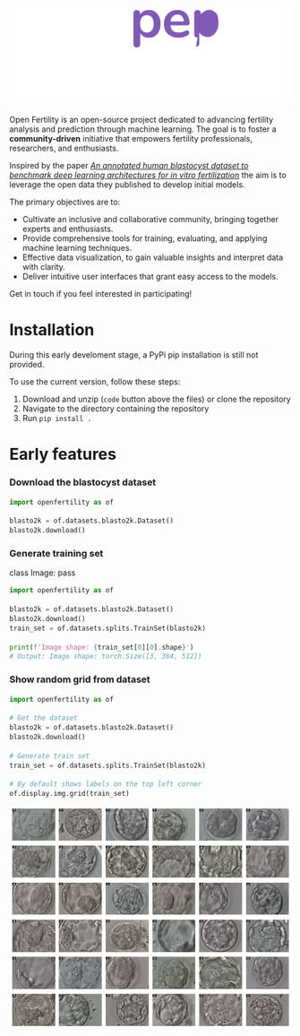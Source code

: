 ![Open Ferlility logo](docs/static/logo/OpenFertility.svg)

Open Fertility is an open-source project dedicated to advancing fertility analysis and prediction through machine learning. The goal is to foster a __community-driven__ initiative that empowers fertility professionals, researchers, and enthusiasts. 

Inspired by the paper [_An annotated human blastocyst dataset to benchmark deep learning architectures for in vitro fertilization_](https://www.nature.com/articles/s41597-023-02182-3) the aim is to leverage the open data they published to develop initial models.

The primary objectives are to:

- Cultivate an inclusive and collaborative community, bringing together experts and enthusiasts.
- Provide comprehensive tools for training, evaluating, and applying machine learning techniques.
- Effective data visualization, to gain valuable insights and interpret data with clarity.
- Deliver intuitive user interfaces that grant easy access to the models.


Get in touch if you feel interested in participating!

# Installation

During this early develoment stage, a PyPi pip installation is still not provided.

To use the current version, follow these steps:

1. Download and unzip (`code` button above the files) or clone the repository 
3. Navigate to the directory containing the repository
4. Run `pip install .` 


# Early features

### Download the blastocyst dataset

```python
import openfertility as of

blasto2k = of.datasets.blasto2k.Dataset()
blasto2k.download()

```

### Generate training set

class Image:
pass

```python
import openfertility as of

blasto2k = of.datasets.blasto2k.Dataset()
blasto2k.download()
train_set = of.datasets.splits.TrainSet(blasto2k)

print(f'Image shape: {train_set[0][0].shape}')
# Output: Image shape: torch.Size([3, 384, 512])

```

### Show random grid from dataset
```python
import openfertility as of

# Get the dataset
blasto2k = of.datasets.blasto2k.Dataset()
blasto2k.download()

# Generate train set
train_set = of.datasets.splits.TrainSet(blasto2k)

# By default shows labels on the top left corner
of.display.img.grid(train_set) 

```
![blasto2k-grid6x6](docs/static/blasto2k-grid6x6.png)